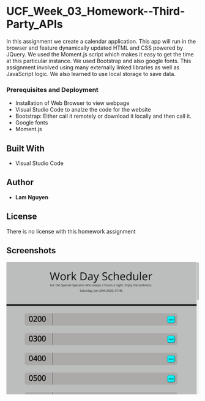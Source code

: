 # UCF_Week_03_Homework--Third-Party_APIs
In this assignment we create a calendar application. This app will run in the browser and feature dynamically updated HTML and CSS powered by JQuery. We  used the Moment.js script which makes it easy to get the time at this particular instance. We used Bootstrap and also google fonts. This assignment involved using many externally linked libraries as well as JavaScript logic. We also learned to use local storage to save data.


### Prerequisites and Deployment

* Installation of Web Browser to view webpage
* Visual Studio Code to analze the code for the website
* Bootstrap: Either call it remotely or download it locally and then call it.
* Google fonts
* Moment.js
## Built With

* Visual Studio Code

## Author

* **Lam Nguyen**

## License

There is no license with this homework assignment

## Screenshots

![](Screenshot.PNG)

